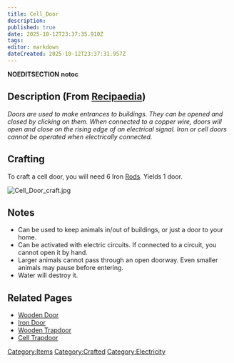 ```yaml
---
title: Cell_Door
description: 
published: true
date: 2025-10-12T23:37:35.910Z
tags: 
editor: markdown
dateCreated: 2025-10-12T23:37:31.957Z
---
```


__NOEDITSECTION__ __notoc__

## Description (From [Recipaedia](.. "wikilink"))

*Doors are used to make entrances to buildings. They can be opened and
closed by clicking on them. When connected to a copper wire, doors will
open and close on the rising edge of an electrical signal. Iron or cell
doors cannot be operated when electrically connected.*

## Crafting

To craft a cell door, you will need 6 Iron [Rods](Rod "wikilink").
Yields 1 door.

![Cell_Door_craft.jpg](Cell_Door_craft.jpg "Cell_Door_craft.jpg")

## Notes

  - Can be used to keep animals in/out of buildings, or just a door to
    your home.
  - Can be activated with electric circuits. If connected to a circuit,
    you cannot open it by hand.
  - Larger animals cannot pass through an open doorway. Even smaller
    animals may pause before entering. 
  - Water will destroy it. 

## Related Pages

  - [Wooden Door](Wooden_Door "wikilink")
  - [Iron Door](Iron_Door "wikilink")
  - [Wooden Trapdoor](Wooden_Trapdoor "wikilink")
  - [Cell Trapdoor](Cell_Trapdoor.md "wikilink")

[Category:Items](Category:Items "wikilink")
[Category:Crafted](Category:Crafted "wikilink")
[Category:Electricity](Category:Electricity "wikilink")